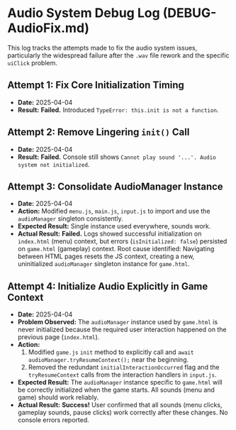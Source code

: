 # Audio System Debug Log (DEBUG-AudioFix.md)

This log tracks the attempts made to fix the audio system issues, particularly the widespread failure after the `.wav` file rework and the specific `uiClick` problem.

## Attempt 1: Fix Core Initialization Timing

*   **Date:** 2025-04-04
*   **Result:** **Failed.** Introduced `TypeError: this.init is not a function`.

## Attempt 2: Remove Lingering `init()` Call

*   **Date:** 2025-04-04
*   **Result:** **Failed.** Console still shows `Cannot play sound '...'. Audio system not initialized`.

## Attempt 3: Consolidate AudioManager Instance

*   **Date:** 2025-04-04
*   **Action:** Modified `menu.js`, `main.js`, `input.js` to import and use the `audioManager` singleton consistently.
*   **Expected Result:** Single instance used everywhere, sounds work.
*   **Actual Result:** **Failed.** Logs showed successful initialization on `index.html` (menu) context, but errors (`isInitialized: false`) persisted on `game.html` (gameplay) context. Root cause identified: Navigating between HTML pages resets the JS context, creating a new, uninitialized `audioManager` singleton instance for `game.html`.

## Attempt 4: Initialize Audio Explicitly in Game Context

*   **Date:** 2025-04-04
*   **Problem Observed:** The `audioManager` instance used by `game.html` is never initialized because the required user interaction happened on the previous page (`index.html`).
*   **Action:**
    1.  Modified `game.js` `init` method to explicitly call and `await audioManager.tryResumeContext();` near the beginning.
    2.  Removed the redundant `initialInteractionOccurred` flag and the `tryResumeContext` calls from the interaction handlers in `input.js`.
*   **Expected Result:** The `audioManager` instance specific to `game.html` will be correctly initialized when the game starts. All sounds (menu and game) should work reliably.
*   **Actual Result:** **Success!** User confirmed that all sounds (menu clicks, gameplay sounds, pause clicks) work correctly after these changes. No console errors reported.